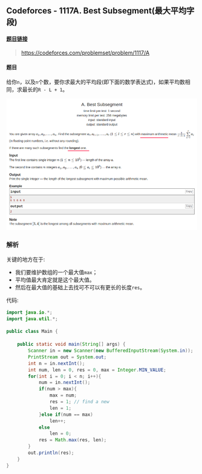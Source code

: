 ## Codeforces - 1117A. Best Subsegment(最大平均字段)

#### [题目链接](https://codeforces.com/problemset/problem/1117/A)

>https://codeforces.com/problemset/problem/1117/A

#### 题目

给你`n`，以及`n`个数，要你求最大的平均段(即下面的数学表达式)，如果平均数相同，求最长的`R - L + 1`。

![](images/1117A_t.png)

### 解析

关键的地方在于:

* 我们要维护数组的一个最大值`max`；
* 平均值最大肯定就是这个最大值。
* 然后在最大值的基础上去找可不可以有更长的长度`res`。

代码:

```java
import java.io.*;
import java.util.*;

public class Main {

    public static void main(String[] args) {
        Scanner in = new Scanner(new BufferedInputStream(System.in));
        PrintStream out = System.out;
        int n = in.nextInt();
        int num, len = 0, res = 0, max = Integer.MIN_VALUE;
        for(int i = 0; i < n; i++){ 
            num = in.nextInt();
            if(num > max){ 
                max = num;
                res = 1; // find a new 
                len = 1;
            }else if(num == max)
                len++;
            else
                len = 0;
            res = Math.max(res, len);
        }
        out.println(res);
    }
}

```

